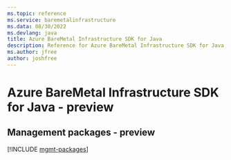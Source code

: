 ```yaml
---
ms.topic: reference
ms.service: baremetalinfrastructure
ms.data: 08/30/2022
ms.devlang: java
title: Azure BareMetal Infrastructure SDK for Java
description: Reference for Azure BareMetal Infrastructure SDK for Java
ms.author: jfree
author: joshfree
---
```

# Azure BareMetal Infrastructure SDK for Java - preview

## Management packages - preview
[!INCLUDE [mgmt-packages](baremetal-infrastructure-mgmt-index.md)]